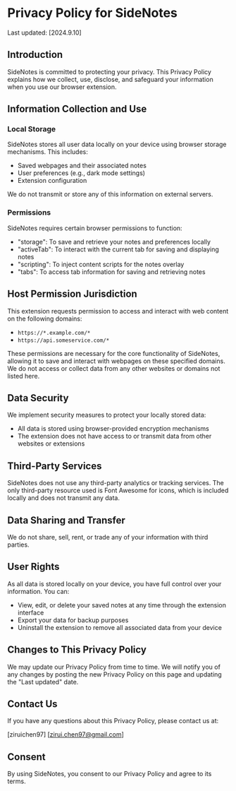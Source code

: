 # Privacy Policy for SideNotes

Last updated: [2024.9.10]

## Introduction

SideNotes is committed to protecting your privacy. This Privacy Policy explains how we collect, use, disclose, and safeguard your information when you use our browser extension.

## Information Collection and Use

### Local Storage
SideNotes stores all user data locally on your device using browser storage mechanisms. This includes:
- Saved webpages and their associated notes
- User preferences (e.g., dark mode settings)
- Extension configuration

We do not transmit or store any of this information on external servers.

### Permissions
SideNotes requires certain browser permissions to function:
- "storage": To save and retrieve your notes and preferences locally
- "activeTab": To interact with the current tab for saving and displaying notes
- "scripting": To inject content scripts for the notes overlay
- "tabs": To access tab information for saving and retrieving notes

## Host Permission Jurisdiction

This extension requests permission to access and interact with web content on the following domains:

- `https://*.example.com/*`
- `https://api.someservice.com/*`

These permissions are necessary for the core functionality of SideNotes, allowing it to save and interact with webpages on these specified domains. We do not access or collect data from any other websites or domains not listed here.

## Data Security

We implement security measures to protect your locally stored data:
- All data is stored using browser-provided encryption mechanisms
- The extension does not have access to or transmit data from other websites or extensions

## Third-Party Services

SideNotes does not use any third-party analytics or tracking services. The only third-party resource used is Font Awesome for icons, which is included locally and does not transmit any data.

## Data Sharing and Transfer

We do not share, sell, rent, or trade any of your information with third parties.

## User Rights

As all data is stored locally on your device, you have full control over your information. You can:
- View, edit, or delete your saved notes at any time through the extension interface
- Export your data for backup purposes
- Uninstall the extension to remove all associated data from your device

## Changes to This Privacy Policy

We may update our Privacy Policy from time to time. We will notify you of any changes by posting the new Privacy Policy on this page and updating the "Last updated" date.

## Contact Us

If you have any questions about this Privacy Policy, please contact us at:

[ziruichen97]
[zirui.chen97@gmail.com]

## Consent
By using SideNotes, you consent to our Privacy Policy and agree to its terms.